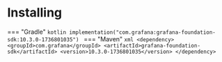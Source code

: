 # Installing

=== "Gradle"
    ```kotlin
    implementation("com.grafana:grafana-foundation-sdk:10.3.0-1736801035")
    ```
=== "Maven"
    ```xml
    <dependency>
        <groupId>com.grafana</groupId>
        <artifactId>grafana-foundation-sdk</artifactId>
        <version>10.3.0-1736801035</version>
    </dependency>
    ```
